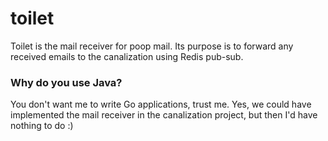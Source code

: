 # toilet

Toilet is the mail receiver for poop mail. Its purpose is to forward any received emails to the canalization using Redis pub-sub.

### Why do you use Java?

You don't want me to write Go applications, trust me. Yes, we could have implemented the mail receiver in the canalization project, but then I'd have
nothing to do :)